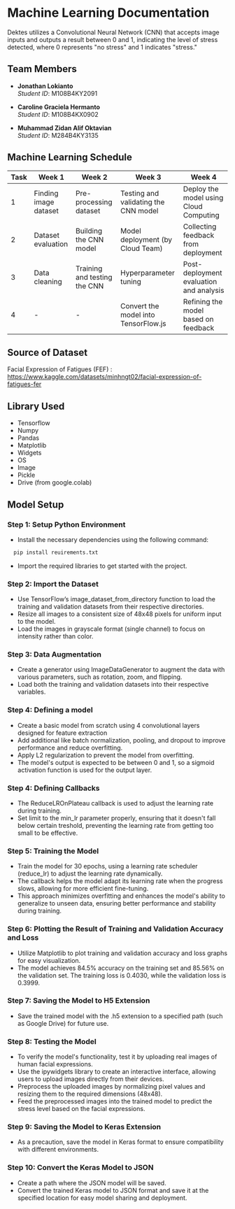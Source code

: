 # Machine Learning Documentation
Dektes utilizes a Convolutional Neural Network (CNN) that accepts image inputs and outputs a result between 0 and 1, indicating the level of stress detected, where 0 represents "no stress" and 1 indicates "stress."

## Team Members
- **Jonathan Lokianto**  
  *Student ID*: M108B4KY2091  

- **Caroline Graciela Hermanto**  
  *Student ID*: M108B4KX0902  

- **Muhammad Zidan Alif Oktavian**  
  *Student ID*: M284B4KY3135
  

## Machine Learning Schedule

| Task | Week 1                        | Week 2                        | Week 3                                | Week 4                                        |
|------|-------------------------------|-------------------------------|---------------------------------------|---------------------------------------------|
| 1    | Finding image dataset         | Pre-processing dataset        | Testing and validating the CNN model  | Deploy the model using Cloud Computing      |
| 2    | Dataset evaluation            | Building the CNN model        | Model deployment (by Cloud Team)      | Collecting feedback from deployment        |
| 3    | Data cleaning                 | Training and testing the CNN  | Hyperparameter tuning                | Post-deployment evaluation and analysis     |
| 4    | -                             | -                             | Convert the model into TensorFlow.js  | Refining the model based on feedback       |



## Source of Dataset
Facial Expression of Fatigues (FEF) : https://www.kaggle.com/datasets/minhngt02/facial-expression-of-fatigues-fer


## Library Used
- Tensorflow
- Numpy
- Pandas
- Matplotlib
- Widgets
- OS
- Image
- Pickle
- Drive (from google.colab)


## Model Setup

### Step 1: Setup Python Environment
-  Install the necessary dependencies using the following command:
```python
  pip install reuirements.txt
```
-  Import the required libraries to get started with the project.


### Step 2: Import the Dataset
- Use TensorFlow’s image_dataset_from_directory function to load the training and validation datasets from their respective directories.
- Resize all images to a consistent size of 48x48 pixels for uniform input to the model.
- Load the images in grayscale format (single channel) to focus on intensity rather than color.


### Step 3: Data Augmentation
- Create a generator using ImageDataGenerator to augment the data with various parameters, such as rotation, zoom, and flipping.
- Load both the training and validation datasets into their respective variables.


### Step 4: Defining a model
- Create a basic model from scratch using 4 convolutional layers designed for feature extraction
- Add additional like batch normalization, pooling, and dropout to improve performance and reduce overfitting.
- Apply L2 regularization to prevent the model from overfitting.
- The model's output is expected to be between 0 and 1, so a sigmoid activation function is used for the output layer.


### Step 4: Defining Callbacks
- The ReduceLROnPlateau callback is used to adjust the learning rate during training.
- Set limit to the min_lr parameter properly, ensuring that it doesn't fall below certain treshold, preventing the learning rate from getting too small to be effective.


### Step 5: Training the Model
- Train the model for 30 epochs, using a learning rate scheduler (reduce_lr) to adjust the learning rate dynamically.
- The callback helps the model adapt its learning rate when the progress slows, allowing for more efficient fine-tuning.
- This approach minimizes overfitting and enhances the model's ability to generalize to unseen data, ensuring better performance and stability during training.


### Step 6: Plotting the Result of Training and Validation Accuracy and Loss
- Utilize Matplotlib to plot training and validation accuracy and loss graphs for easy visualization.
- The model achieves 84.5% accuracy on the training set and 85.56% on the validation set. The training loss is 0.4030, while the validation loss is 0.3999.


### Step 7: Saving the Model to H5 Extension 
- Save the trained model with the .h5 extension to a specified path (such as Google Drive) for future use.


### Step 8: Testing the Model
- To verify the model's functionality, test it by uploading real images of human facial expressions.
- Use the ipywidgets library to create an interactive interface, allowing users to upload images directly from their devices.
- Preprocess the uploaded images by normalizing pixel values and resizing them to the required dimensions (48x48).
- Feed the preprocessed images into the trained model to predict the stress level based on the facial expressions.

### Step 9: Saving the Model to Keras Extension 
- As a precaution, save the model in Keras format to ensure compatibility with different environments.

### Step 10: Convert the Keras Model to JSON 
- Create a path where the JSON model will be saved.
- Convert the trained Keras model to JSON format and save it at the specified location for easy model sharing and deployment.
